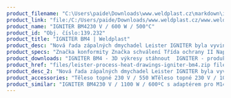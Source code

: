 ```yaml
---
product_filename: "C:\Users\paide\Downloads\www.weldplast.cz\markdown\igniter-bm4195.md"
product_link: "file:/C:/Users/paide/Downloads/www.weldplast.cz/www.weldplast.cz/igniter-bm4195"
product_name: "IGNITER BM4230 V / 600 W / 500°C"
product_id: "Obj. číslo:139.232"
product_title: "IGNITER BM4 | Weldplast"
product_desc: "Nová řada zápalných dmychadel Leister IGNITER byla vyvinuta speciálně pro zabudování do peletkových a štěpkových kotlů. V roce 2013 získala tato dmychadla prestižní ocenění Red Dot Design Award za kvalitu a design.Síťová přípojka přímo na zařízení umožňuje snadnou instalaci i odpojeníPřípojení vzduchové hadice vnitřním závitem přímo na zařízení – není třeba žádné další příslušenstvíIntegrované montážní úchyty po stranách přístroje pro přesné umístění v kotliOchrana topného tělesa fototransistoremOchrana zařízení pomocí ochranného tepelného obvoduPřídavné propojení trubek adaptérem s M14 závitem pro snadné přizpůsobení vedení tepla a případné rozšířeníIGNITER BM4 je certifikován značkou UL (Underwriters Laboratories – certifikace bezpečnosti produktů)"
product_specs: "Značka konformity Značka schválení Třída ochrany II NapětíV~230 PříkonW600 FrekvenceHz50 / 60 Max. teplota°C500 Průtok vzduchul/min80 Úroveň hlučnosti LpAdB58 Rozměry (D x ø)mm283 x 901 Hmotnostkg1 Druh certifikaceCCA"
product_downloads: "IGNITER BM4 - 3D výkresy stáhnout  IGNITER - produktový list stáhnout  IGNITER - manuál SK stáhnout  IGNITER - manuál CZ stáhnout  TECHNOLOGIE HORKÉHO VZDUCHU - katalog stáhnout"
product_href: "files/leister-process-heat-drawings-igniter-bm4.zip files/leister-process-heat-drawings-igniter-bm4.zip files/igniter-bm4-br4-produktovy-list.pdf files/igniter-bm4-br4-produktovy-list.pdf files/igniter-manual-sk1-copy.pdf files/igniter-manual-sk1-copy.pdf files/igniter-manual-cz1.pdf files/igniter-manual-cz1.pdf files/katalog-ph-web.pdf files/katalog-ph-web.pdf"
product_desc_2: "Nová řada zápalných dmychadel Leister IGNITER byla vyvinuta speciálně pro zabudování do peletkových a štěpkových kotlů. V roce 2013 získala tato dmychadla prestižní ocenění Red Dot Design Award za kvalitu a design.Síťová přípojka přímo na zařízení umožňuje snadnou instalaci i odpojeníPřípojení vzduchové hadice vnitřním závitem přímo na zařízení – není třeba žádné další příslušenstvíIntegrované montážní úchyty po stranách přístroje pro přesné umístění v kotliOchrana topného tělesa fototransistoremOchrana zařízení pomocí ochranného tepelného obvoduPřídavné propojení trubek adaptérem s M14 závitem pro snadné přizpůsobení vedení tepla a případné rozšířeníIGNITER BM4 je certifikován značkou UL (Underwriters Laboratories – certifikace bezpečnosti produktů)"
product_accessories: "Těleso topné 230 V / 550 WTěleso topné 230 V / 1050 W (IGNITER)Filtr sání Ø 38 mm nerez (MISTRALMONOIGNITER)Těleso topné 230 V / 3300 W (ELECTRON ST MISTRAL BR4)Těleso topné 33 230V/1550W 2K (TRIAC AT/ST)Přídavná topná trubka (IGNITER)Spona hadice ø 60 mmHadice vzduchová ø 38 mm PVC IGNITER BM4230 V / 1100 W / 600ºC s adaptérem pro M14IGNITER BR4230 V / 3400 W / 600°CIGNITER BM4230 V / 600 W / 500°CIGNITER BM4230V / 1600W / 600ºCIGNITER BM4230 V / 1100 W / 600°C"
product_similar: "IGNITER BM4230 V / 1100 W / 600ºC s adaptérem pro M14IGNITER BR4230 V / 3400 W / 600°CIGNITER BM4230 V / 600 W / 500°CIGNITER BM4230V / 1600W / 600ºCIGNITER BM4230 V / 1100 W / 600°C"
---
```


